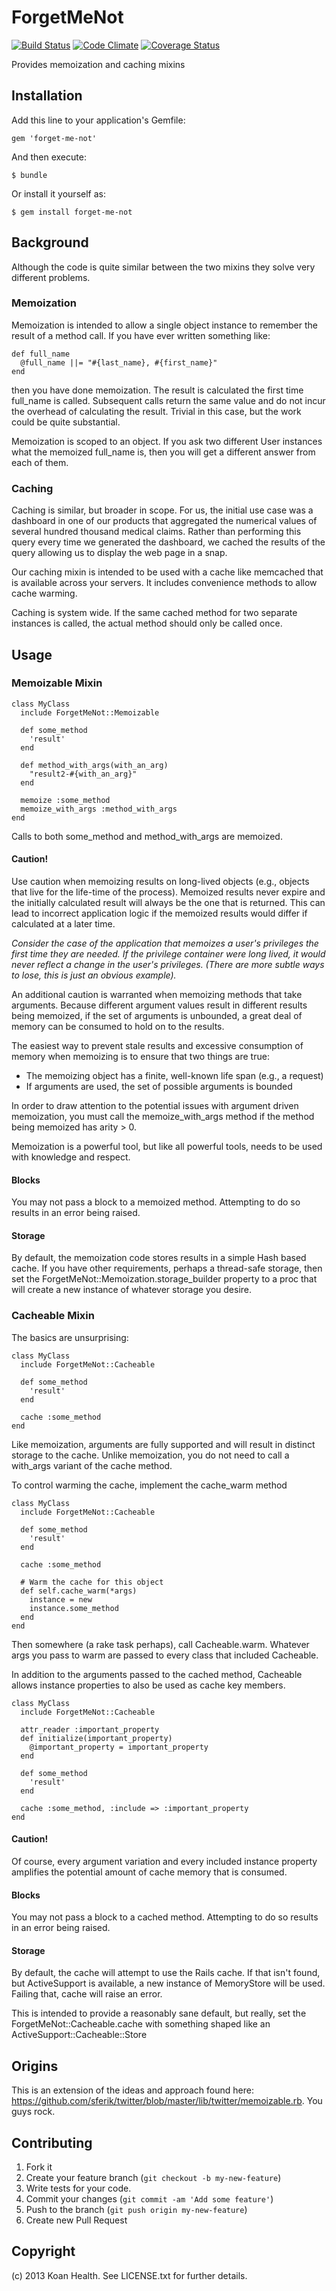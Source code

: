 # ForgetMeNot
[![Build Status](https://secure.travis-ci.org/KoanHealth/forget-me-not.png?branch=master&.png)](http://travis-ci.org/KoanHealth/forget-me-not)
[![Code Climate](https://codeclimate.com/github/KoanHealth/forget-me-not.png)](https://codeclimate.com/github/KoanHealth/forget-me-not)
[![Coverage Status](https://coveralls.io/repos/KoanHealth/forget-me-not/badge.png?branch=master)](https://coveralls.io/r/KoanHealth/forget-me-not)

Provides memoization and caching mixins

## Installation

Add this line to your application's Gemfile:

    gem 'forget-me-not'

And then execute:

    $ bundle

Or install it yourself as:

    $ gem install forget-me-not

## Background 

Although the code is quite similar between the two mixins they solve very different problems.

### Memoization
Memoization is intended to allow a single object instance to remember the result of a method call.  If you have
ever written something like:

    def full_name
      @full_name ||= "#{last_name}, #{first_name}"
	end

then you have done memoization.  The result is calculated the first time full_name is called.  Subsequent calls return
the same value and do not incur the overhead of calculating the result.  Trivial in this case, but the work could be quite
substantial.

Memoization is scoped to an object.  If you ask two different User instances what the memoized full_name is, then
you will get a different answer from each of them.

### Caching

Caching is similar, but broader in scope.  For us, the initial use case was a dashboard in one of our products that
aggregated the numerical values of several hundred thousand medical claims.  Rather than performing this query every
time we generated the dashboard, we cached the results of the query allowing us to display the web page in a snap.

Our caching mixin is intended to be used with a cache like memcached that is available across your servers.  It includes
convenience methods to allow cache warming.

Caching is system wide.  If the same cached method for two separate instances is called, the actual method should only be
called once.

## Usage

### Memoizable Mixin
    class MyClass
      include ForgetMeNot::Memoizable

      def some_method
        'result'
      end

      def method_with_args(with_an_arg)
      	"result2-#{with_an_arg}"
      end

      memoize :some_method
      memoize_with_args :method_with_args
    end

Calls to both some_method and method_with_args are memoized.

#### Caution!
Use caution when memoizing results on long-lived objects (e.g., objects that live for the life-time of the process).
Memoized results never expire and the initially calculated result will always be the one that is returned.  This can
lead to incorrect application logic if the memoized results would differ if calculated at a later time.

_Consider the case of the application that memoizes a user's privileges the first time they are needed.  If the privilege
container were long lived, it would never reflect a change in the user's privileges.  (There are more subtle ways to
lose, this is just an obvious example)._

An additional caution is warranted when memoizing methods that take arguments.  Because different argument values result
in different results being memoized, if the set of arguments is unbounded, a great deal of memory can be consumed to
hold on to the results.

The easiest way to prevent stale results and excessive consumption of memory when memoizing is to ensure that two
things are true:
 - The memoizing object has a finite, well-known life span (e.g., a request)
 - If arguments are used, the set of possible arguments is bounded

In order to draw attention to the potential issues with argument driven memoization, you must call the memoize_with_args
method if the method being memoized has arity > 0.

Memoization is a powerful tool, but like all powerful tools, needs to be used with knowledge and respect.

#### Blocks
You may not pass a block to a memoized method.  Attempting to do so results in an error being raised.

#### Storage
By default, the memoization code stores results in a simple Hash based cache.  If you have other requirements, perhaps
a thread-safe storage, then set the ForgetMeNot::Memoization.storage_builder property to a proc that will create a new
instance of whatever storage you desire.

### Cacheable Mixin
The basics are unsurprising:

    class MyClass
      include ForgetMeNot::Cacheable

      def some_method
        'result'
      end

      cache :some_method
    end

Like memoization, arguments are fully supported and will result in distinct storage to the cache.  Unlike memoization,
you do not need to call a with_args variant of the cache method.

To control warming the cache, implement the cache_warm method

    class MyClass
      include ForgetMeNot::Cacheable

      def some_method
        'result'
      end

      cache :some_method

      # Warm the cache for this object
      def self.cache_warm(*args)
      	instance = new
      	instance.some_method
      end
    end

Then somewhere (a rake task perhaps), call Cacheable.warm.  Whatever args you pass to warm are passed to every class that
included Cacheable.

In addition to the arguments passed to the cached method, Cacheable allows instance properties to also be used as cache
key members.

    class MyClass
      include ForgetMeNot::Cacheable

      attr_reader :important_property
      def initialize(important_property)
      	@important_property = important_property
      end

      def some_method
        'result'
      end

      cache :some_method, :include => :important_property
    end

#### Caution!
Of course, every argument variation and every included instance property amplifies the potential amount of cache
memory that is consumed.

#### Blocks
You may not pass a block to a cached method.  Attempting to do so results in an error being raised.

#### Storage
By default, the cache will attempt to use the Rails cache.  If that isn't found, but ActiveSupport is available, a new
instance of MemoryStore will be used.  Failing that, cache will raise an error.

This is intended to provide a reasonably sane default, but really, set the ForgetMeNot::Cacheable.cache with something
shaped like an ActiveSupport::Cacheable::Store

## Origins
This is an extension of the ideas and approach found here:
https://github.com/sferik/twitter/blob/master/lib/twitter/memoizable.rb.  You guys rock.

## Contributing

1. Fork it
2. Create your feature branch (`git checkout -b my-new-feature`)
3. Write tests for your code.
4. Commit your changes (`git commit -am 'Add some feature'`)
5. Push to the branch (`git push origin my-new-feature`)
6. Create new Pull Request

## Copyright
(c) 2013 Koan Health. See LICENSE.txt for further details.